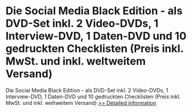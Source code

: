 # Die Social Media Black Edition - als DVD-Set inkl. 2 Video-DVDs, 1 Interview-DVD, 1 Daten-DVD und 10 gedruckten Checklisten (Preis inkl. MwSt. und inkl. weltweitem Versand)
Die Social Media Black Edition - als DVD-Set inkl. 2 Video-DVDs, 1 Interview-DVD, 1 Daten-DVD und 10 gedruckten Checklisten (Preis inkl. MwSt. und inkl. weltweitem Versand)
[>> Detailed information](https://secure.element5.com/esales/product.html?productid=300501960&affiliateid=200057808)